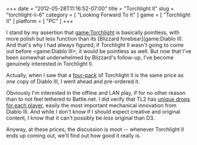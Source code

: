 +++
date = "2012-05-28T11:16:52-07:00"
title = "Torchlight II"
slug = "torchlight-ii-6"
category = [ "Looking Forward To It" ]
game = [ "Torchlight II" ]
platform = [ "PC" ]
+++

I stand by my assertion that <game:Torchlight> is basically pointless, with more polish but less function than its [Blizzard forebear](game:Diablo II).  And that's why I had always figured, if Torchlight II wasn't going to come out before <game:Diablo III>, it would be pointless as well.  But now that I've been somewhat underwhelmed by Blizzard's follow-up, I've become genuinely interested in Torchlight II.

Actually, when I saw that a <a href="http://store.steampowered.com/app/200710/">four-pack</a> of Torchlight II is the same price as <i>one</i> copy of Diablo III, I went ahead and pre-ordered it.

Obviously I'm interested in the offline and LAN play, if for no other reason than to not feel tethered to Battle.net.  I did verify that TL2 has <a href="http://torchlight.wikia.com/wiki/Multiplayer_features#Loot">unique drops for each player</a>, easily the most important mechanical innovation from Diablo III.  And while I don't know if I should expect creative and original content, I know that it can't possibly be <i>less</i> original than D3.

Anyway, at these prices, the discussion is moot -- whenever Torchlight II ends up coming out, we'll find out how good it really is.